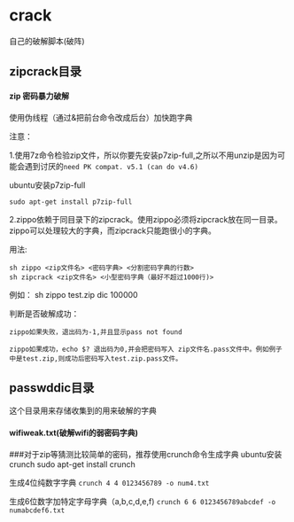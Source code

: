 # crack
自己的破解脚本(破阵)

## zipcrack目录
#### zip 密码暴力破解
使用伪线程（通过&把前台命令改成后台）加快跑字典

注意：

1.使用7z命令检验zip文件，所以你要先安装p7zip-full,之所以不用unzip是因为可能会遇到讨厌的`need PK compat. v5.1 (can do v4.6)` 

ubuntu安装p7zip-full

`sudo apt-get install p7zip-full`


2.zippo依赖于同目录下的zipcrack。使用zippo必须将zipcrack放在同一目录。zippo可以处理较大的字典，而zipcrack只能跑很小的字典。

用法:
 
    sh zippo <zip文件名> <密码字典> <分割密码字典的行数>
    sh zipcrack <zip文件名> <小型密码字典（最好不超过1000行)>

例如：
    sh zippo test.zip dic 100000
    
判断是否破解成功：

    zippo如果失败，退出码为-1,并且显示pass not found
    
    zippo如果成功，echo $? 退出码为0,并会把密码写入 zip文件名.pass文件中。例如例子中是test.zip,则成功后密码写入test.zip.pass文件。
    
## passwddic目录
这个目录用来存储收集到的用来破解的字典
#### wifiweak.txt(破解wifi的弱密码字典)

###对于zip等猜测比较简单的密码，推荐使用crunch命令生成字典
ubuntu安装crunch sudo apt-get install crunch

生成4位纯数字字典 `crunch 4 4 0123456789 -o num4.txt`

生成6位数字加特定字母字典（a,b,c,d,e,f) `crunch 6 6 0123456789abcdef -o numabcdef6.txt`
